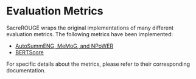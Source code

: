 # Evaluation Metrics
SacreROUGE wraps the original implementations of many different evaluation metrics.
The following metrics have been implemented:

- [AutoSummENG, MeMoG, and NPoWER](doc/metrics/autosummeng.md)
- [BERTScore](doc/metrics/bertscore.md)
    
For specific details about the metrics, please refer to their corresponding documentation.